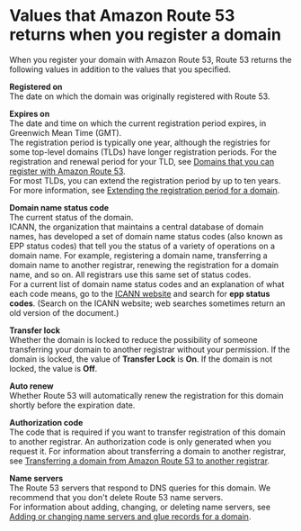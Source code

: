 # Values that Amazon Route 53 returns when you register a domain<a name="domain-register-values-returned"></a>

When you register your domain with Amazon Route 53, Route 53 returns the following values in addition to the values that you specified\. 

**Registered on**  
The date on which the domain was originally registered with Route 53\.

**Expires on**  
The date and time on which the current registration period expires, in Greenwich Mean Time \(GMT\)\.  
The registration period is typically one year, although the registries for some top\-level domains \(TLDs\) have longer registration periods\. For the registration and renewal period for your TLD, see [Domains that you can register with Amazon Route 53](registrar-tld-list.md)\.  
For most TLDs, you can extend the registration period by up to ten years\. For more information, see [Extending the registration period for a domain](domain-extend.md)\.

**Domain name status code**  
The current status of the domain\.  
ICANN, the organization that maintains a central database of domain names, has developed a set of domain name status codes \(also known as EPP status codes\) that tell you the status of a variety of operations on a domain name\. For example, registering a domain name, transferring a domain name to another registrar, renewing the registration for a domain name, and so on\. All registrars use this same set of status codes\.  
For a current list of domain name status codes and an explanation of what each code means, go to the [ICANN website](https://www.icann.org/) and search for **epp status codes**\. \(Search on the ICANN website; web searches sometimes return an old version of the document\.\)

**Transfer lock**  
Whether the domain is locked to reduce the possibility of someone transferring your domain to another registrar without your permission\. If the domain is locked, the value of **Transfer Lock** is **On**\. If the domain is not locked, the value is **Off**\.

**Auto renew**  
Whether Route 53 will automatically renew the registration for this domain shortly before the expiration date\.

**Authorization code**  
The code that is required if you want to transfer registration of this domain to another registrar\. An authorization code is only generated when you request it\. For information about transferring a domain to another registrar, see [Transferring a domain from Amazon Route 53 to another registrar](domain-transfer-from-route-53.md)\.

**Name servers**  
The Route 53 servers that respond to DNS queries for this domain\. We recommend that you don't delete Route 53 name servers\.   
For information about adding, changing, or deleting name servers, see [Adding or changing name servers and glue records for a domain](domain-name-servers-glue-records.md)\.